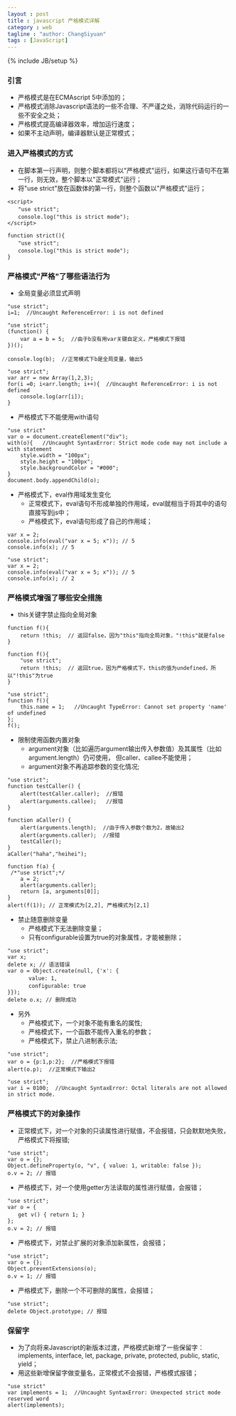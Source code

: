 ```yaml
---
layout : post
title : javascript 严格模式详解
category : web
tagline : "author: ChangSiyuan"
tags : [JavaScript]
---
```

{% include JB/setup %}

### 引言
- 严格模式是在ECMAscript 5中添加的；
- 严格模式消除Javascript语法的一些不合理、不严谨之处，消除代码运行的一些不安全之处；
- 严格模式提高编译器效率，增加运行速度；
- 如果不主动声明，编译器默认是正常模式；

### 进入严格模式的方式
- 在脚本第一行声明，则整个脚本都将以"严格模式"运行，如果这行语句不在第一行，则无效，整个脚本以"正常模式"运行；
- 将"use strict"放在函数体的第一行，则整个函数以"严格模式"运行；

```
<script>
　　"use strict";
　　console.log("this is strict mode");
</script>
```

```
function strict(){
　　"use strict";
　　console.log("this is strict mode");
}
```

### 严格模式"严格"了哪些语法行为
- 全局变量必须显式声明

```
"use strict";
i=1;  //Uncaught ReferenceError: i is not defined
```

```
"use strict";
(function() {
    var a = b = 5;  //由于b没有用var关键自定义，严格模式下报错
})();

console.log(b);  //正常模式下b是全局变量，输出5
```

```
"use strict";
var arr = new Array(1,2,3);
for(i =0; i<arr.length; i++){  //Uncaught ReferenceError: i is not defined
    console.log(arr[i]);
}
```

- 严格模式下不能使用with语句

```
"use strict"
var o = document.createElement("div");
with(o){   //Uncaught SyntaxError: Strict mode code may not include a with statement
	style.width = "100px";
	style.height = "100px";
	style.backgroundColor = "#000";
}
document.body.appendChild(o);
```

- 严格模式下，eval作用域发生变化
  - 正常模式下，eval语句不形成单独的作用域，eval就相当于将其中的语句直接写到js中；
  - 严格模式下，eval语句形成了自己的作用域；

```
var x = 2;
console.info(eval("var x = 5; x")); // 5
console.info(x); // 5
```

```
"use strict";
var x = 2;
console.info(eval("var x = 5; x")); // 5
console.info(x); // 2
```

### 严格模式增强了哪些安全措施
- this关键字禁止指向全局对象

```
function f(){
    return !this;  // 返回false，因为"this"指向全局对象，"!this"就是false
}

function f(){ 
    "use strict";
    return !this;  // 返回true，因为严格模式下，this的值为undefined，所以"!this"为true
} 
```

```
"use strict";
function f(){
    this.name = 1;   //Uncaught TypeError: Cannot set property 'name' of undefined
};
f();  
```

- 限制使用函数内置对象
  - argument对象（比如遍历argument输出传入参数值）及其属性（比如argument.length）仍可使用， 但caller、callee不能使用；
  - argument对象不再追踪参数的变化情况;

```
"use strict";
function testCaller() {  
    alert(testCaller.caller);  //报错
    alert(arguments.callee);   //报错
}  

function aCaller() {  
    alert(arguments.length);  //由于传入参数个数为2，故输出2
    alert(arguments.caller);  //报错
    testCaller();
}  
aCaller("haha","heihei"); 
```

```
function f(a) {
 /*"use strict";*/
	a = 2;
	alert(arguments.caller);
	return [a, arguments[0]];
}
alert(f(1)); // 正常模式为[2,2], 严格模式为[2,1]
```

- 禁止随意删除变量
  - 严格模式下无法删除变量；
  - 只有configurable设置为true的对象属性，才能被删除；

```
"use strict";
var x;
delete x; // 语法错误
var o = Object.create(null, {'x': {
　　　　value: 1,
　　　　configurable: true
}});
delete o.x; // 删除成功
```

- 另外
  - 严格模式下，一个对象不能有重名的属性;
  - 严格模式下，一个函数不能传入重名的参数；
  - 严格模式下，禁止八进制表示法;

```
"use strict";
var o = {p:1,p:2};  //严格模式下报错
alert(o.p);  //正常模式下输出2
```

```
"use strict";
var i = 0100;  //Uncaught SyntaxError: Octal literals are not allowed in strict mode.
```

### 严格模式下的对象操作
- 正常模式下，对一个对象的只读属性进行赋值，不会报错，只会默默地失败，严格模式下将报错;

```
"use strict";
var o = {};
Object.defineProperty(o, "v", { value: 1, writable: false });
o.v = 2; // 报错
```

- 严格模式下，对一个使用getter方法读取的属性进行赋值，会报错；
```
"use strict";
var o = {
　　get v() { return 1; }
};
o.v = 2; // 报错
```

- 严格模式下，对禁止扩展的对象添加新属性，会报错；

```
"use strict";
var o = {};
Object.preventExtensions(o);
o.v = 1; // 报错
```

- 严格模式下，删除一个不可删除的属性，会报错；

```
"use strict";
delete Object.prototype; // 报错
```

### 保留字
- 为了向将来Javascript的新版本过渡，严格模式新增了一些保留字：implements, interface, let, package, private, protected, public, static, yield；
- 用这些新增保留字做变量名，正常模式不会报错，严格模式报错；

```
"use strict"
var implements = 1;  //Uncaught SyntaxError: Unexpected strict mode reserved word
alert(implements);
```


